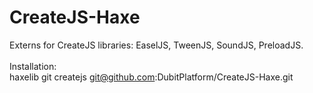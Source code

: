 CreateJS-Haxe
=============

Externs for CreateJS libraries: EaselJS, TweenJS, SoundJS, PreloadJS.<br/><br/>
Installation:<br/>
haxelib git createjs git@github.com:DubitPlatform/CreateJS-Haxe.git<br/><br/>
